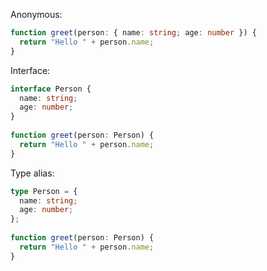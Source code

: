 
Anonymous:
```ts
function greet(person: { name: string; age: number }) {
  return "Hello " + person.name;
}
```

Interface:
```ts
interface Person {
  name: string;
  age: number;
}
 
function greet(person: Person) {
  return "Hello " + person.name;
}
```

Type alias:
```ts
type Person = {
  name: string;
  age: number;
};
 
function greet(person: Person) {
  return "Hello " + person.name;
}
```

